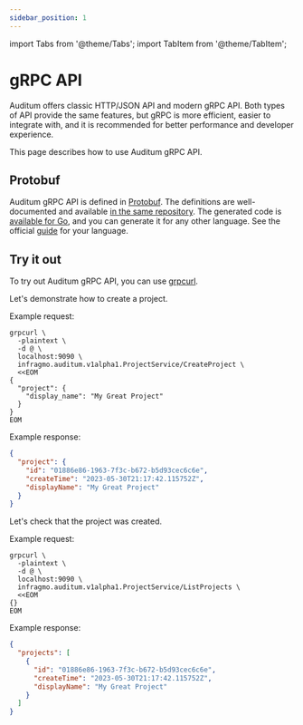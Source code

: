 ```yaml
---
sidebar_position: 1
---
```


import Tabs from '@theme/Tabs';
import TabItem from '@theme/TabItem';

# gRPC API

Auditum offers classic HTTP/JSON API and modern gRPC API. Both types of API 
provide the same features, but gRPC is more efficient, easier to integrate with,
and it is recommended for better performance and developer experience.

This page describes how to use Auditum gRPC API.

## Protobuf

Auditum gRPC API is defined in [Protobuf](https://protobuf.dev/). The definitions
are well-documented and available [in the same repository](https://github.com/infragmo/auditum/tree/main/api/proto/infragmo/auditum).
The generated code is [available for Go](https://github.com/infragmo/auditum/tree/main/api/gen/go/infragmo/auditum),
and you can generate it for any other language. See the official [guide](https://protobuf.dev/getting-started/)
for your language.

## Try it out

To try out Auditum gRPC API, you can use [grpcurl](https://github.com/fullstorydev/grpcurl).

Let's demonstrate how to create a project.

Example request:

<Tabs>
<TabItem value="shell" label="Shell">

```shell
grpcurl \
  -plaintext \
  -d @ \
  localhost:9090 \
  infragmo.auditum.v1alpha1.ProjectService/CreateProject \
  <<EOM
{
  "project": {
    "display_name": "My Great Project"
  }
}
EOM
```

</TabItem>
</Tabs>

Example response:

```json
{
  "project": {
    "id": "01886e86-1963-7f3c-b672-b5d93cec6c6e",
    "createTime": "2023-05-30T21:17:42.115752Z",
    "displayName": "My Great Project"
  }
}
```

Let's check that the project was created.

Example request:

<Tabs>
<TabItem value="shell" label="Shell">

```shell
grpcurl \
  -plaintext \
  -d @ \
  localhost:9090 \
  infragmo.auditum.v1alpha1.ProjectService/ListProjects \
  <<EOM
{}
EOM
```

</TabItem>
</Tabs>

Example response:

```json
{
  "projects": [
    {
      "id": "01886e86-1963-7f3c-b672-b5d93cec6c6e",
      "createTime": "2023-05-30T21:17:42.115752Z",
      "displayName": "My Great Project"
    }
  ]
}
```
